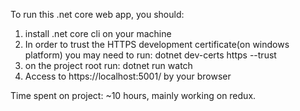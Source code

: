 To run this .net core web app, you should:
1. install .net core cli on your machine
2. In order to trust the HTTPS development certificate(on windows platform) you may need to run: dotnet dev-certs https --trust
3. on the project root run: dotnet run watch
4. Access to https://localhost:5001/ by your browser

Time spent on project:
~10 hours, mainly working on redux.